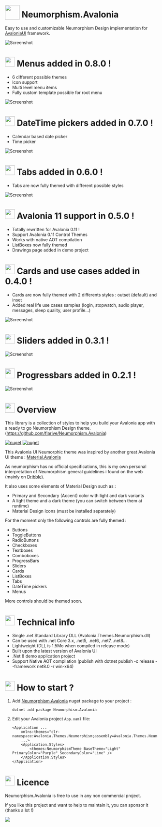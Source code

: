 
[nuget]: https://www.nuget.org/packages/Neumorphism.Avalonia/

# <img src="favicon.png" width="48" height="48" valign="bottom"> Neumorphism.Avalonia

Easy to use and customizable Neumorphism Design implementation for [AvaloniaUI](http://avaloniaui.net/) framework.



![Screenshot](Avalonia.Neumorphism.Demo.gif)

# <img src="favicon.png" width="32" height="32"> Menus added in 0.8.0 !
- 6 different possible themes
- Icon support
- Multi level menu items
- Fully custom template possible for root menu

![Screenshot](Screenshots/menus.png)

# <img src="favicon.png" width="32" height="32"> DateTime pickers added in 0.7.0 !
- Calendar based date picker
- Time picker

![Screenshot](Screenshots/datetimepickers.png)

# <img src="favicon.png" width="32" height="32"> Tabs added in 0.6.0 !
- Tabs are now fully themed with different possible styles

![Screenshot](Screenshots/tabs.png)

# <img src="favicon.png" width="32" height="32"> Avalonia 11 support in 0.5.0 !
- Totally rewritten for Avalonia 0.11 !
- Support Avalonia 0.11 Control Themes
- Works with native AOT compilation
- ListBoxes now fully themed
- Drawings page added in demo project

# <img src="favicon.png" width="32" height="32"> Cards and use cases added in 0.4.0 !
- Cards are now fully themed with 2 differents styles : outset (default) and inset
- Added real life use cases samples (login, stopwatch, audio player, messages, sleep quality, user profile...)

![Screenshot](Screenshots/usecases.png)

# <img src="favicon.png" width="32" height="32"> Sliders added in 0.3.1 !
![Screenshot](Screenshots/sliders.png)

# <img src="favicon.png" width="32" height="32"> Progressbars added in 0.2.1 !
![Screenshot](Screenshots/progressbar.png)


# <img src="favicon.png" width="32" height="32"> Overview

This library is a collection of styles to help you build your Avalonia app with a ready to go Neumorphism Design theme.
(https://github.com/flarive/Neumorphism.Avalonia)



[![nuget](https://img.shields.io/nuget/v/Neumorphism.Avalonia?label=Nuget&style=flat-square)][nuget]
[![nuget](https://img.shields.io/nuget/dt/Neumorphism.Avalonia?color=blue&label=Downloads&style=flat-square)][nuget]




This Avalonia UI Neumorphic theme was inspired by another great Avalonia UI theme : [Material.Avalonia](https://github.com/AvaloniaCommunity/Material.Avalonia)

As neumorphism has no official specifications, this is my own personal interpretation of Neumorphism general guidelines i found on the web (mainly on [Dribble](https://dribbble.com/tags/neumorphism)).

It also uses some elements of Material Design such as :
- Primary and Secondary (Accent) color with light and dark variants
- A light theme and a dark theme (you can switch between them at runtime)
- Material Design Icons (must be installed separately)

For the moment only the following controls are fully themed :
- Buttons
- ToggleButtons
- RadioButtons
- Checkboxes
- Textboxes
- Comboboxes
- ProgressBars
- Sliders
- Cards
- ListBoxes
- Tabs
- DateTime pickers
- Menus

More controls should be themed soon.





# <img src="favicon.png" width="32" height="32"> Technical info

- Single .net Standard Library DLL (Avalonia.Themes.Neumorphism.dll)
- Can be used with .net Core 3.x, .net5, .net6, .net7, .net8...
- Lightweight (DLL is 1.5Mo when compiled in release mode)
- Built upon the latest version of Avalonia UI
- .Net 8 demo application project
- Support Native AOT compilation (publish with dotnet publish -c release --framework net8.0 -r win-x64)


# <img src="favicon.png" width="32" height="32"> How to start ?

1. Add [Neumorphism.Avalonia][nuget] nuget package to your project :

       dotnet add package Neumorphism.Avalonia



2. Edit your Avalonia project `App.xaml` file:

      ```xaml
      <Application ...
          xmlns:themes="clr-namespace:Avalonia.Themes.Neumorphism;assembly=Avalonia.Themes.Neumorphism"
          ...>
          <Application.Styles>
              <themes:NeumorphismTheme BaseTheme="Light" PrimaryColor="Purple" SecondaryColor="Lime" />
          </Application.Styles>
      </Application>
      ```

# <img src="favicon.png" width="32" height="32"> Licence

Neumorphism.Avalonia is free to use in any non commercial project.

If you like this project and want to help to maintain it, you can sponsor it (thanks a lot !)

<a target="_blank" href="https://www.patreon.com/NeumorphismAvalonia"><img src="https://img.shields.io/badge/patreon-donate-green.svg"/></a>




